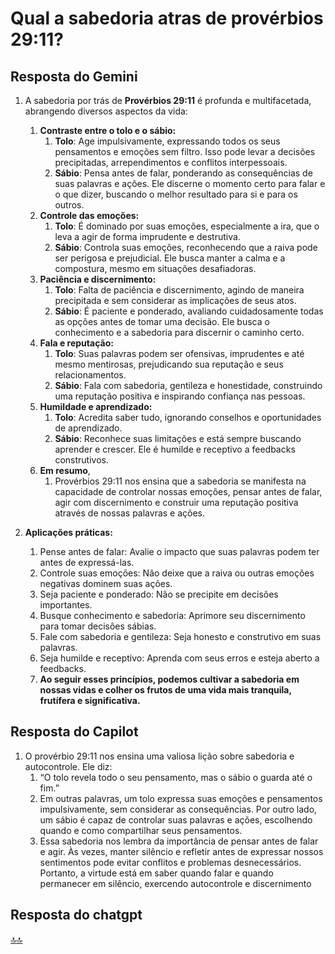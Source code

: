 <div class="header" id="myHeader">
  <div class="navbar" w3-include-html="/menu.inc"> </div>
</div>
<div class="title"><script> document.write(document.title);</script></div>  
<main>

<span id="topo"><span>

# Qual a sabedoria atras de provérbios 29:11?

## **Resposta do Gemini**

   1. A sabedoria por trás de **Provérbios 29:11** é profunda e multifacetada, abrangendo diversos aspectos da vida:
      1. **Contraste entre o tolo e o sábio:**
          1. **Tolo**: Age impulsivamente, expressando todos os seus pensamentos e emoções sem filtro. Isso pode levar a decisões precipitadas, arrependimentos e conflitos interpessoais.
          2. **Sábio**: Pensa antes de falar, ponderando as consequências de suas palavras e ações. Ele discerne o momento certo para falar e o que dizer, buscando o melhor resultado para si e para os outros.
      2. **Controle das emoções:**
          1. **Tolo**: É dominado por suas emoções, especialmente a ira, que o leva a agir de forma imprudente e destrutiva.
          2. **Sábio**: Controla suas emoções, reconhecendo que a raiva pode ser perigosa e prejudicial. Ele busca manter a calma e a compostura, mesmo em situações desafiadoras.
      3. **Paciência e discernimento:**
         1. **Tolo**: Falta de paciência e discernimento, agindo de maneira precipitada e sem considerar as implicações de seus atos.
         2. **Sábio**: É paciente e ponderado, avaliando cuidadosamente todas as opções antes de tomar uma decisão. Ele busca o conhecimento e a sabedoria para discernir o caminho certo.
      4. **Fala e reputação:**
         1. **Tolo**: Suas palavras podem ser ofensivas, imprudentes e até mesmo mentirosas, prejudicando sua reputação e seus relacionamentos.
         2. **Sábio**: Fala com sabedoria, gentileza e honestidade, construindo uma reputação positiva e inspirando confiança nas pessoas.
      5. **Humildade e aprendizado:**
         1. **Tolo**: Acredita saber tudo, ignorando conselhos e oportunidades de aprendizado.
         2. **Sábio**: Reconhece suas limitações e está sempre buscando aprender e crescer. Ele é humilde e receptivo a feedbacks construtivos.
      6. **Em resumo**, 
         1. Provérbios 29:11 nos ensina que a sabedoria se manifesta na capacidade de controlar nossas emoções, pensar antes de falar, agir com discernimento e construir uma reputação positiva através de nossas palavras e ações.

   2. **Aplicações práticas:**
      1. Pense antes de falar: Avalie o impacto que suas palavras podem ter antes de expressá-las.
      2. Controle suas emoções: Não deixe que a raiva ou outras emoções negativas dominem suas ações.
      3. Seja paciente e ponderado: Não se precipite em decisões importantes.
      4. Busque conhecimento e sabedoria: Aprimore seu discernimento para tomar decisões sábias.
      5. Fale com sabedoria e gentileza: Seja honesto e construtivo em suas palavras.
      6. Seja humilde e receptivo: Aprenda com seus erros e esteja aberto a feedbacks.
      7. **Ao seguir esses princípios, podemos cultivar a sabedoria em nossas vidas e colher os frutos de uma vida mais tranquila, frutífera e significativa.**

## Resposta do Capilot

1. O provérbio 29:11 nos ensina uma valiosa lição sobre sabedoria e autocontrole. Ele diz:
   1. “O tolo revela todo o seu pensamento, mas o sábio o guarda até o fim.”
   2. Em outras palavras, um tolo expressa suas emoções e pensamentos impulsivamente, sem considerar as consequências. Por outro lado, um sábio é capaz de controlar suas palavras e ações, escolhendo quando e como compartilhar seus pensamentos.
   3. Essa sabedoria nos lembra da importância de pensar antes de falar e agir. Às vezes, manter silêncio e refletir antes de expressar nossos sentimentos pode evitar conflitos e problemas desnecessários. Portanto, a virtude está em saber quando falar e quando permanecer em silêncio, exercendo autocontrole e discernimento

## Resposta do chatgpt

<!-- markdownlint-disable-next-line -->
<script>  includeHTML(); FixHeader(window,"myHeader"); </script>
[🔝🔝](#topo "Retorna ao topo")